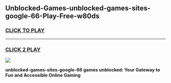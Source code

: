 
## Unblocked-Games-unblocked-games-sites-google-66-Play-Free-w80ds
<h3>
<a href="https://premium76.site?title=unblocked-games-sites-google-66&ref=10A">CLICK TO PLAY</a></h3>
<hr>

<h3>
<a href="https://premium76.site?title=unblocked-games-sites-google-66&ref=10A">CLICK 2 PLAY</a>
  
</h3>

<a href="https://premium76.site?title=unblocked-games-sites-google-66&ref=10A"><img src="https://clearcache.store/games.png"></a>


**unblocked-games-sites-google-66 games unblocked: Your Gateway to Fun and Accessible Online Gaming**
